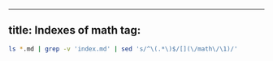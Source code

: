 
---
title: Indexes of math
tag: [](/index.md)
---

```sh
ls *.md | grep -v 'index.md' | sed 's/^\(.*\)$/[](\/math\/\1)/'
```
